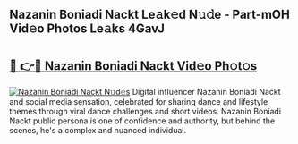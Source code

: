 ## Nazanin Boniadi Nackt Le𝚊k𝚎d N𝚞𝚍e - Part-mOH Vid𝚎o Photos Le𝚊ks 4GavJ

# <h2><a href="http://fb67pu.evod.top/?m=Nazanin+Boniadi+Nackt">🔗 👉🔴 Nazanin Boniadi Nackt Vid𝚎o Ph𝚘t𝚘s</a></h2>

[![Nazanin Boniadi Nackt N𝚞d𝚎s](https://i.imgur.com/8V9OHl7.gif)](http://fb67pu.evod.top/?m=Nazanin+Boniadi+Nackt)
Digital influencer Nazanin Boniadi Nackt and social media sensation, celebrated for sharing dance and lifestyle themes through viral dance challenges and short videos. Nazanin Boniadi Nackt public persona is one of confidence and authority, but behind the scenes, he's a complex and nuanced individual. 
